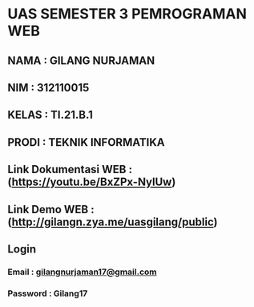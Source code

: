 # UAS SEMESTER 3 PEMROGRAMAN WEB

## NAMA  : GILANG NURJAMAN
## NIM   : 312110015
## KELAS : TI.21.B.1
## PRODI : TEKNIK INFORMATIKA
## Link Dokumentasi WEB : (https://youtu.be/BxZPx-NylUw)
## Link Demo WEB : (http://gilangn.zya.me/uasgilang/public)
## Login
### Email    : gilangnurjaman17@gmail.com
### Password : Gilang17





